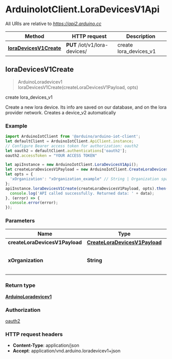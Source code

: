 # ArduinoIotClient.LoraDevicesV1Api

All URIs are relative to *https://api2.arduino.cc*

Method | HTTP request | Description
------------- | ------------- | -------------
[**loraDevicesV1Create**](LoraDevicesV1Api.md#loraDevicesV1Create) | **PUT** /iot/v1/lora-devices/ | create lora_devices_v1



## loraDevicesV1Create

> ArduinoLoradevicev1 loraDevicesV1Create(createLoraDevicesV1Payload, opts)

create lora_devices_v1

Create a new lora device. Its info are saved on our database, and on the lora provider network. Creates a device_v2 automatically

### Example

```javascript
import ArduinoIotClient from '@arduino/arduino-iot-client';
let defaultClient = ArduinoIotClient.ApiClient.instance;
// Configure Bearer access token for authorization: oauth2
let oauth2 = defaultClient.authentications['oauth2'];
oauth2.accessToken = "YOUR ACCESS TOKEN"

let apiInstance = new ArduinoIotClient.LoraDevicesV1Api();
let createLoraDevicesV1Payload = new ArduinoIotClient.CreateLoraDevicesV1Payload(); // CreateLoraDevicesV1Payload | 
let opts = {
  'xOrganization': "xOrganization_example" // String | Organization space identifer (optional)
};
apiInstance.loraDevicesV1Create(createLoraDevicesV1Payload, opts).then((data) => {
  console.log('API called successfully. Returned data: ' + data);
}, (error) => {
  console.error(error);
});

```

### Parameters


Name | Type | Description  | Notes
------------- | ------------- | ------------- | -------------
 **createLoraDevicesV1Payload** | [**CreateLoraDevicesV1Payload**](CreateLoraDevicesV1Payload.md)|  | 
 **xOrganization** | **String**| Organization space identifer (optional) | [optional] 

### Return type

[**ArduinoLoradevicev1**](ArduinoLoradevicev1.md)

### Authorization

[oauth2](../README.md#oauth2)

### HTTP request headers

- **Content-Type**: application/json
- **Accept**: application/vnd.arduino.loradevicev1+json

